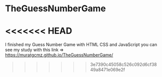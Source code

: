 # TheGuessNumberGame
<<<<<<< HEAD
=======
I finished my Guess Number Game with HTML CSS and JavaScript you can see my study with this link => https://muratgcmz.github.io/TheGuessNumberGame/
>>>>>>> 3e7390c45058c526c092d6cf3849a8471e069e2f
